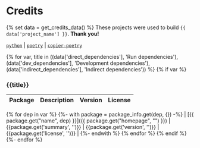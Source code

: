 <!-- Template repository: https://github.com/pawamoy/jinja-templates
     Template path: credits.md
-->

# Credits
{% set data = get_credits_data() %}
These projects were used to build `{{ data['project_name'] }}`. **Thank you!**

[`python`](https://www.python.org/) |
[`poetry`](https://poetry.eustace.io/) |
[`copier-poetry`](https://github.com/pawamoy/copier-poetry)


{% for var, title in ((data['direct_dependencies'], 'Run dependencies'), (data['dev_dependencies'], 'Development dependencies'), (data['indirect_dependencies'], 'Indirect dependencies')) %}
{% if var %}
### {{title}}
| Package | Description | Version | License |
| ------- | ----------- | ------- | ------- |
  {% for dep in var %}
    {%- with package = package_info.get(dep, {}) -%}
| [{{ package.get("name", dep) }}]({{ package.get("homepage", "") }}) | {{package.get('summary', '')}} | {{package.get('version', '')}} | {{package.get('license', '')}} |
    {%- endwith %}
  {% endfor %}
{% endif %}
{%- endfor %}
